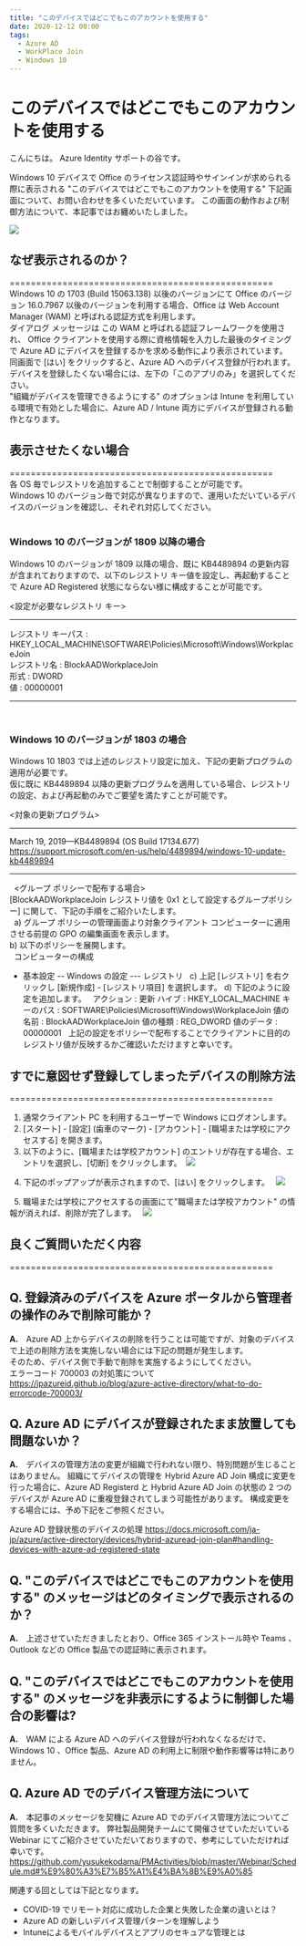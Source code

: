 ```yaml
---
title: "このデバイスではどこでもこのアカウントを使用する"
date: 2020-12-12 00:00
tags:
  - Azure AD
  - WorkPlace Join
  - Windows 10
---
```


# このデバイスではどこでもこのアカウントを使用する

こんにちは。 Azure Identity サポートの谷です。  
  
Windows 10 デバイスで Office のライセンス認証時やサインインが求められる際に表示される "このデバイスではどこでもこのアカウントを使用する" 下記画面について、お問い合わせを多くいただいています。
この画面の動作および制御方法について、本記事ではお纏めいたしました。  


![](./WorkPlaceJoin/WorkPlaceJoin.jpg)
  
  
## なぜ表示されるのか？
==================================================  
Windows 10 の 1703 (Build 15063.138) 以後のバージョンにて Office のバージョン 16.0.7967 以後のバージョンを利用する場合、Office は Web Account Manager (WAM) と呼ばれる認証方式を利用します。  
ダイアログ メッセージは この WAM と呼ばれる認証フレームワークを使用され、 Office クライアントを使用する際に資格情報を入力した最後のタイミングで Azure AD にデバイスを登録するかを求める動作により表示されています。  
同画面で [はい] をクリックすると、Azure AD へのデバイス登録が行われます。  
デバイスを登録したくない場合には、左下の「このアプリのみ」を選択してください。  
"組織がデバイスを管理できるようにする" のオプションは Intune を利用している環境で有効とした場合に、Azure AD / Intune 両方にデバイスが登録される動作となります。  
  
  

## 表示させたくない場合
==================================================  
各 OS 毎でレジストリを追加することで制御することが可能です。  
Windows 10 のバージョン毎で対応が異なりますので、運用いただいているデバイスのバージョンを確認し、それぞれ対応してください。  
  
### Windows 10 のバージョンが 1809 以降の場合
Windows 10 のバージョンが 1809 以降の場合、既に KB4489894 の更新内容が含まれておりますので、以下のレジストリ キー値を設定し、再起動することで Azure AD Registered 状態にならない様に構成することが可能です。
 
<設定が必要なレジストリ キー>
********************************  
レジストリ キーパス : HKEY_LOCAL_MACHINE\SOFTWARE\Policies\Microsoft\Windows\WorkplaceJoin  
レジストリ名 : BlockAADWorkplaceJoin  
形式 : DWORD  
値 : 00000001  
********************************
 
### Windows 10 のバージョンが 1803 の場合
Windows 10 1803 では上述のレジストリ設定に加え、下記の更新プログラムの適用が必要です。  
仮に既に KB4489894 以降の更新プログラムを適用している場合、レジストリの設定、および再起動のみでご要望を満たすことが可能です。  
  
<対象の更新プログラム>  
********************************  
March 19, 2019—KB4489894 (OS Build 17134.677)  
<https://support.microsoft.com/en-us/help/4489894/windows-10-update-kb4489894>  
********************************
 
<グループ ポリシーで配布する場合>  
[BlockAADWorkplaceJoin レジストリ値を 0x1 として設定するグループポリシー] に関して、下記の手順をご紹介いたします。  
  
a) グループ ポリシーの管理画面より対象クライアント コンピューターに適用させる前提の GPO の編集画面を表示します。  
b) 以下のポリシーを展開します。  
 
コンピューターの構成
 - 基本設定
 -- Windows の設定
 --- レジストリ
 
c) 上記 [レジストリ] を右クリックし [新規作成] - [レジストリ項目] を選択します。
d) 下記のように設定を追加します。
 
  アクション : 更新
  ハイブ : HKEY_LOCAL_MACHINE
  キーのパス : SOFTWARE\Policies\Microsoft\Windows\WorkplaceJoin
  値の名前 : BlockAADWorkplaceJoin
  値の種類 : REG_DWORD
  値のデータ : 00000001
 
上記の設定をポリシーで配布することでクライアントに目的のレジストリ値が反映するかご確認いただけますと幸いです。
  
  
## すでに意図せず登録してしまったデバイスの削除方法
==================================================
1. 通常クライアント PC を利用するユーザーで Windows にログオンします。
2. [スタート] - [設定] (歯車のマーク) - [アカウント] - [職場または学校にアクセスする] を開きます。
3. 以下のように、[職場または学校アカウント] のエントリが存在する場合、エントリを選択し、[切断] をクリックします。
 ![](./WorkPlaceJoin/WorkPlaceJoin1.jpg)

 
4. 下記のポップアップが表示されますので、[はい] をクリックします。
  ![](./WorkPlaceJoin/WorkPlaceJoin2.jpg)

 
5. 職場または学校にアクセスするの画面にて"職場または学校アカウント" の情報が消えれば、削除が完了します。
  ![](./WorkPlaceJoin/WorkPlaceJoin3.jpg)


## 良くご質問いただく内容
==================================================
## **Q. 登録済みのデバイスを Azure ポータルから管理者の操作のみで削除可能か？**  
**A.**　Azure AD 上からデバイスの削除を行うことは可能ですが、対象のデバイスで上述の削除方法を実施しない場合には下記の問題が発生します。  
そのため、デバイス側で手動で削除を実施するようにしてください。  
エラーコード 700003 の対処策について  
https://jpazureid.github.io/blog/azure-active-directory/what-to-do-errorcode-700003/
  
## **Q. Azure AD にデバイスが登録されたまま放置しても問題ないか？**  
**A.**　デバイスの管理方法の変更が組織で行われない限り、特別問題が生じることはありません。
組織にてデバイスの管理を Hybrid Azure AD Join 構成に変更を行った場合に、Azure AD Registerd と Hybrid Azure AD Join の状態の 2 つのデバイスが Azure AD に重複登録されてしまう可能性があります。
構成変更をする場合には、予め下記をご参照ください。

Azure AD 登録状態のデバイスの処理
https://docs.microsoft.com/ja-jp/azure/active-directory/devices/hybrid-azuread-join-plan#handling-devices-with-azure-ad-registered-state


## **Q. "このデバイスではどこでもこのアカウントを使用する" のメッセージはどのタイミングで表示されるのか？**  
**A.**　上述させていただきましたとおり、Office 365 インストール時や Teams 、Outlook などの Office 製品での認証時に表示されます。

## **Q. "このデバイスではどこでもこのアカウントを使用する" のメッセージを非表示にするように制御した場合の影響は?**  
**A.**　WAM による Azure AD へのデバイス登録が行われなくなるだけで、Windows 10 、Office 製品、Azure AD の利用上に制限や動作影響等は特にありません。

## **Q. Azure AD でのデバイス管理方法について**  
**A.**　本記事のメッセージを契機に Azure AD でのデバイス管理方法についてご質問を多くいただきます。
弊社製品開発チームにて開催させていただいている Webinar にてご紹介させていただいておりますので、参考にしていただければ幸いです。
https://github.com/yusukekodama/PMActivities/blob/master/Webinar/Schedule.md#%E9%80%A3%E7%B5%A1%E4%BA%8B%E9%A0%85

関連する回としては下記となります。
- COVID-19 でリモート対応に成功した企業と失敗した企業の違いとは？
- Azure AD の新しいデバイス管理パターンを理解しよう
- Intuneによるモバイルデバイスとアプリのセキュアな管理とは
